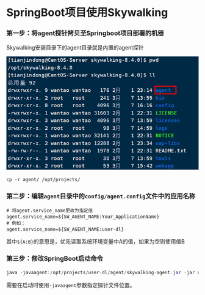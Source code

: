 # SpringBoot项目使用Skywalking

### 第一步：将agent探针拷贝至Springboot项目部署的机器

Skywalking安装目录下的agent目录就是内置的agent探针

![](../images/11.png)

```shell
cp -r agent/ /opt/projects/
```

### 第二步：编辑`agent`目录中的`config/agent.config`文件中的应用名称

```shell
# 将agent.service_name更改为指定值
agent.service_name=${SW_AGENT_NAME:Your_ApplicationName} 
# 例如：
agent.service_name=${SW_AGENT_NAME:user-dl} 
```

其中`${A:B}`的意思是，优先读取系统环境变量中A的值，如果为空则使用值B

### 第三步：修改SpringBoot启动命令

```java
java -javaagent:/opt/projects/user-dl/agent/skywalking-agent.jar -jar user-dl.jar
```

需要在启动时使用`-javaagent`参数指定探针文件位置。	